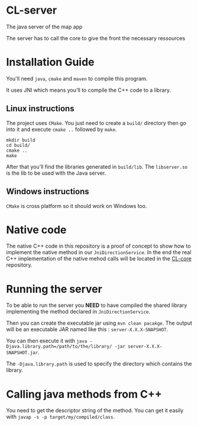 # CL-server
The java server of the map app

The server has to call the core to give the front the necessary ressources

# Installation Guide

You'll need `java`, `cmake` and `maven` to compile this program.

It uses JNI which means you'll to compile the C++ code to a library.

## Linux instructions

The project uses `CMake`. You just need to create a `build/` directory then go into it and execute `cmake ..` 
followed by `make`.

```shell
mkdir build
cd build/
cmake ..
make
```

After that you'll find the libraries generated in `build/lib`. The `libserver.so` is the lib to be used with 
the Java server.

## Windows instructions

`CMake` is cross platform so it should work on Windows too.

# Native code

The native C++ code in this repository is a proof of concept to show how to 
implement the native method in our `JniDirectionService`. In the end the real C++
implementation of the native mehod calls will be located in the [CL-core]() 
repository.

# Running the server

To be able to run the server you **NEED** to have compiled the shared library implementing the 
method declared in `JniDirectionService`.

Then you can create the executable jar using `mvn clean pacakge`. The output will be an executable
JAR named like this : `server-X.X.X-SNAPSHOT`.

You can then execute it with 
`java -Djava.library.path=/path/to/the/library/ -jar server-X.X.X-SNAPSHOT.jar`.

The `-Djava.library.path` is used to specify the directory which contains the library.

# Calling java methods from C++

You need to get the descriptor string of the method. You can get it easily with `javap -s -p target/my/compiled/class`.